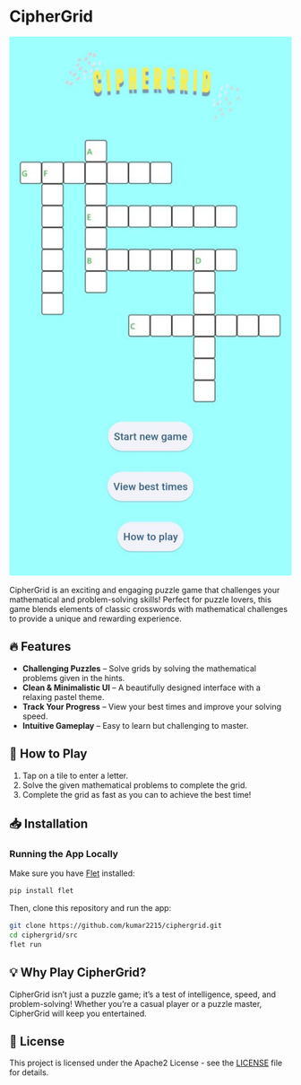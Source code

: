 # CipherGrid

![CipherGrid Homepage](/src/assets/homepage.png)

CipherGrid is an exciting and engaging puzzle game that challenges your mathematical and problem-solving skills! Perfect for puzzle lovers, this game blends elements of classic crosswords with mathematical challenges to provide a unique and rewarding experience.

## 🔥 Features
- **Challenging Puzzles** – Solve grids by solving the mathematical problems given in the hints.
- **Clean & Minimalistic UI** – A beautifully designed interface with a relaxing pastel theme.
- **Track Your Progress** – View your best times and improve your solving speed.
- **Intuitive Gameplay** – Easy to learn but challenging to master.

## 🚀 How to Play
1. Tap on a tile to enter a letter.
2. Solve the given mathematical problems to complete the grid.
3. Complete the grid as fast as you can to achieve the best time!

## 📥 Installation
### Running the App Locally
Make sure you have [Flet](https://flet.dev) installed:
```sh
pip install flet
```
Then, clone this repository and run the app:
```sh
git clone https://github.com/kumar2215/ciphergrid.git
cd ciphergrid/src
flet run
```

## 💡 Why Play CipherGrid?
CipherGrid isn’t just a puzzle game; it’s a test of intelligence, speed, and problem-solving! Whether you’re a casual player or a puzzle master, CipherGrid will keep you entertained.

## 📜 License
This project is licensed under the Apache2 License - see the [LICENSE](https://github.com/kumar2215/CipherGrid/blob/master/LICENSE) file for details.
